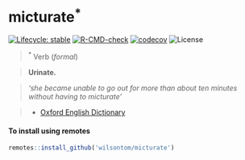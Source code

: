 # micturate<sup>*</sup>

[![Lifecycle: stable](https://img.shields.io/badge/lifecycle-stable-brightgreen.svg)](https://lifecycle.r-lib.org/articles/stages.html#stable) [![R-CMD-check](https://github.com/wilsontom/micturate/workflows/R-CMD-check/badge.svg)](https://github.com/wilsontom/micturate/actions) [![codecov](https://codecov.io/gh/wilsontom/micturate/branch/master/graph/badge.svg?token=NHwjPwgbAR)](https://codecov.io/gh/wilsontom/micturate) ![License](https://img.shields.io/badge/license-GNU%20GPL%20v3.0-blue.svg "GNU GPL v3.0")

  > <sup>*</sup> Verb (_formal_) 

> __Urinate.__

> _‘she became unable to go out for more than about ten minutes without having to micturate’_

> * [Oxford English Dictionary](https://en.oxforddictionaries.com/definition/micturate)


#### To install using remotes


```R
remotes::install_github('wilsontom/micturate')
```
